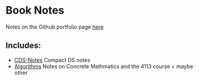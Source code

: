 # Book Notes

Notes on the Github portfolio page [here](https://pthread-me.github.io/)

## Includes:
- [CDS-Notes](/CDS-Notes/) Compact DS notes
- [Algorithms](/Algorithms_II/) Notes on Concrete Mathmatics and the 4113 course + maybe other

